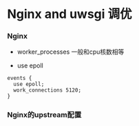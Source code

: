 
# Nginx and uwsgi 调优

### Nginx

* worker_processes  一般和cpu核数相等

* use epoll

```
events {
  use epoll;
  work_connections 5120;
}
```

### Nginx的upstream配置

